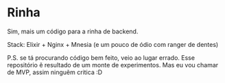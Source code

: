 # Rinha

Sim, mais um código para a rinha de backend.

Stack: Elixir + Nginx + Mnesia (e um pouco de ódio com ranger de dentes)

P.S. se tá procurando código bem feito, veio ao lugar errado. Esse repositório ẽ resultado de um monte de experimentos.
Mas eu vou chamar de MVP, assim ninguẽm critica :D
